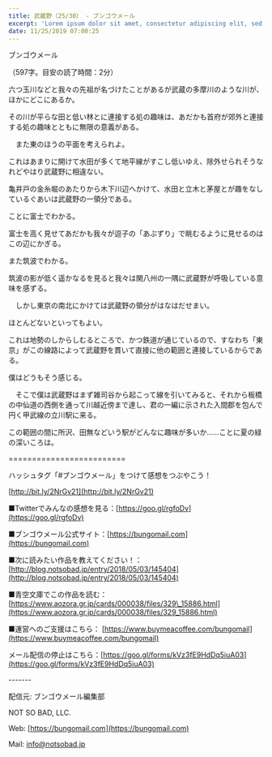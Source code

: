 ```yaml
---
title: 武蔵野（25/30） - ブンゴウメール
excerpt: 'Lorem ipsum dolor sit amet, consectetur adipiscing elit, sed do eiusmod tempor incididunt ut labore et dolore magna aliqua. Praesent elementum facilisis leo vel fringilla est ullamcorper eget. At imperdiet dui accumsan sit amet nulla facilisi morbi tempus.'
date: 11/25/2019 07:00:25
---
```


ブンゴウメール

（597字。目安の読了時間：2分）

六つ玉川などと我々の先祖が名づけたことがあるが武蔵の多摩川のような川が、ほかにどこにあるか。

その川が平らな田と低い林とに連接する処の趣味は、あだかも首府が郊外と連接する処の趣味とともに無限の意義がある。

　また東のほうの平面を考えられよ。

これはあまりに開けて水田が多くて地平線がすこし低いゆえ、除外せられそうなれどやはり武蔵野に相違ない。

亀井戸の金糸堀のあたりから木下川辺へかけて、水田と立木と茅屋とが趣をなしているぐあいは武蔵野の一領分である。

ことに富士でわかる。

富士を高く見せてあだかも我々が逗子の「あぶずり」で眺むるように見せるのはこの辺にかぎる。

また筑波でわかる。

筑波の影が低く遥かなるを見ると我々は関八州の一隅に武蔵野が呼吸している意味を感ずる。

　しかし東京の南北にかけては武蔵野の領分がはなはだせまい。

ほとんどないといってもよい。

これは地勢のしからしむるところで、かつ鉄道が通じているので、すなわち「東京」がこの線路によって武蔵野を貫いて直接に他の範囲と連接しているからである。

僕はどうもそう感じる。

　そこで僕は武蔵野はまず雑司谷から起こって線を引いてみると、それから板橋の中仙道の西側を通って川越近傍まで達し、君の一編に示された入間郡を包んで円く甲武線の立川駅に来る。

この範囲の間に所沢、田無などいう駅がどんなに趣味が多いか……ことに夏の緑の深いころは。

\=========================

ハッシュタグ「#ブンゴウメール」をつけて感想をつぶやこう！　

[http://bit.ly/2NrGv21](http://bit.ly/2NrGv21)

■Twitterでみんなの感想を見る：[https://goo.gl/rgfoDv](https://goo.gl/rgfoDv)

■ブンゴウメール公式サイト：[https://bungomail.com](https://bungomail.com)

■次に読みたい作品を教えてください！：[http://blog.notsobad.jp/entry/2018/05/03/145404](http://blog.notsobad.jp/entry/2018/05/03/145404)

■青空文庫でこの作品を読む：[https://www.aozora.gr.jp/cards/000038/files/329\_15886.html](https://www.aozora.gr.jp/cards/000038/files/329_15886.html)

■運営へのご支援はこちら： [https://www.buymeacoffee.com/bungomail](https://www.buymeacoffee.com/bungomail)

メール配信の停止はこちら：[https://goo.gl/forms/kVz3fE9HdDq5iuA03](https://goo.gl/forms/kVz3fE9HdDq5iuA03)

\-------

配信元: ブンゴウメール編集部

NOT SO BAD, LLC.

Web: [https://bungomail.com](https://bungomail.com)

Mail: info@notsobad.jp